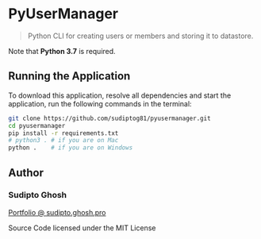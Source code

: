 # PyUserManager

> Python CLI for creating users or members and storing it to datastore.

Note that **Python 3.7** is required.

## Running the Application

To download this application, resolve all dependencies and start the application, run the following commands in the terminal:

```bash
git clone https://github.com/sudiptog81/pyusermanager.git
cd pyusermanager
pip install -r requirements.txt
# python3 . # if you are on Mac
python .    # if you are on Windows
```

## Author

### Sudipto Ghosh

[Portfolio @ sudipto.ghosh.pro](https://sudipto.ghosh.pro)

Source Code licensed under the MIT License
